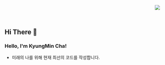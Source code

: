 <div align="right">
 <a href="https://hits.seeyoufarm.com"><img src="https://hits.seeyoufarm.com/api/count/incr/badge.svg?url=https%3A%2F%2Fgithub.com&count_bg=%2379C83D&title_bg=%23555555&icon=&icon_color=%23E7E7E7&title=hits&edge_flat=false"/></a></p>
 
</div>  


  
<br/>  

## Hi There 👋 

  
### Hello, I'm KyungMin Cha!

- 미래의 나를 위해 현재 최선의 코드를 작성합니다.

